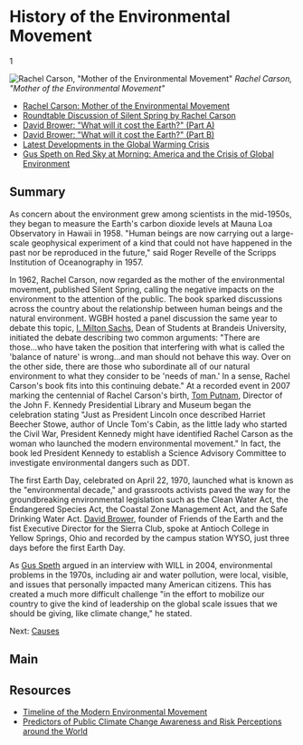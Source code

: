 # History of the Environmental Movement

1

![Rachel Carson, "Mother of the Environmental Movement"](https://s3.amazonaws.com/americanarchive.org/exhibits/ClimateChange_Section6_History.jpg) 
*Rachel Carson, "Mother of the Environmental Movement"*

-	[Rachel Carson: Mother of the Environmental Movement](/catalog/cpb-aacip_15-jq0sq8qr1w)
-	[Roundtable Discussion of Silent Spring by Rachel Carson](/catalog/cpb-aacip_15-4947dkg7)
-	[David Brower: "What will it cost the Earth?" (Part A)](/catalog/cpb-aacip_27-9673ng8v)
-	[David Brower: "What will it cost the Earth?" (Part B)](/catalog/cpb-aacip_27-59q2c26d)
-	[Latest Developments in the Global Warming Crisis](/catalog/cpb-aacip_43-4947ds3w)
-	[Gus Speth on Red Sky at Morning: America and the Crisis of Global Environment](/catalog/cpb-aacip_16-4j09w0978j)


## Summary

As concern about the environment grew among scientists in the mid-1950s, they began to measure the Earth's carbon dioxide levels at Mauna Loa Observatory in Hawaii in 1958. "Human beings are now carrying out a large-scale geophysical experiment of a kind that could not have happened in the past nor be reproduced in the future," said Roger Revelle of the Scripps Institution of Oceanography in 1957. 

In 1962, Rachel Carson, now regarded as the mother of the environmental movement, published Silent Spring, calling the negative impacts on the environment to the attention of the public. The book sparked discussions across the country about the relationship between human beings and the natural environment. WGBH hosted a panel discussion the same year to debate this topic, [I. Milton Sachs](/catalog/cpb-aacip_15-4947dkg7), Dean of Students at Brandeis University, initiated the debate describing two common arguments: "There are those...who have taken the position that interfering with what is called the 'balance of nature' is wrong...and man should not behave this way. Over on the other side, there are those who subordinate all of our natural environment to what they consider to be 'needs of man.' In a sense, Rachel Carson's book fits into this continuing debate."  At a recorded event in 2007 marking the centennial of Rachel Carson's birth, [Tom Putnam](/catalog/cpb-aacip_15-jq0sq8qr1w), Director of the John F. Kennedy Presidential Library and Museum began the celebration stating "Just as President Lincoln once described Harriet Beecher Stowe, author of Uncle Tom's Cabin, as the little lady who started the Civil War, President Kennedy might have identified Rachel Carson as the woman who launched the modern environmental movement." In fact, the book led President Kennedy to establish a Science Advisory Committee to investigate environmental dangers such as DDT.

The first Earth Day, celebrated on April 22, 1970, launched what is known as the "environmental decade," and grassroots activists paved the way for the groundbreaking environmental legislation such as the Clean Water Act, the Endangered Species Act, the Coastal Zone Management Act, and the Safe Drinking Water Act. [David Brower](/catalog/cpb-aacip_27-9673ng8v), founder of Friends of the Earth and the fist Executive Director for the Sierra Club, spoke at Antioch College in Yellow Springs, Ohio and recorded by the campus station WYSO, just three days before the first Earth Day.

As [Gus Speth](/catalog/cpb-aacip_16-4j09w0978j) argued in an interview with WILL in 2004, environmental problems in the 1970s, including air and water pollution, were local, visible, and issues that personally impacted many American citizens. This has created a much more difficult challenge "in the effort to mobilize our country to give the kind of leadership on the global scale issues that we should be giving, like climate change," he stated.


Next: [Causes](causes)

## Main

## Resources

- [Timeline of the Modern Environmental Movement](http://www.pbs.org/wgbh/americanexperience/features/timeline/earthdays/)
- [Predictors of Public Climate Change Awareness and Risk Perceptions around the World](http://www.nature.com/nclimate/journal/vaop/ncurrent/full/nclimate2728.html)



